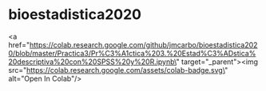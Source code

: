 # bioestadistica2020

<a href=\"https://colab.research.google.com/github/jmcarbo/bioestadistica2020/blob/master/Practica3/Pr%C3%A1ctica%203.%20Estad%C3%ADstica%20descriptiva%20con%20SPSS%20y%20R.ipynb\" target=\"_parent\"><img src=\"https://colab.research.google.com/assets/colab-badge.svg\" alt=\"Open In Colab\"/></a>
